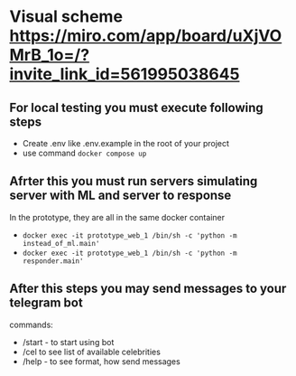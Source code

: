 # Visual scheme https://miro.com/app/board/uXjVOMrB_1o=/?invite_link_id=561995038645

## For local testing you must execute following steps
- Create .env like .env.example in the root of your project
- use command `docker compose up`
## Afrter this you must run servers simulating server with ML and server to response
In the prototype, they are all in the same docker container
- `docker exec -it prototype_web_1 /bin/sh -c 'python -m instead_of_ml.main'`
- `docker exec -it prototype_web_1 /bin/sh -c 'python -m responder.main'`
## After this steps you may send messages to your telegram bot
commands:
- /start - to start using bot
- /cel to see list of available celebrities
- /help - to see format, how send messages  





